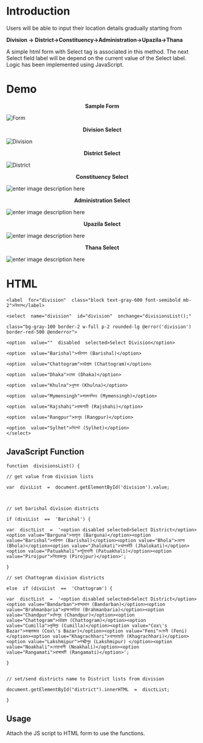 # Introduction

Users will be able to input their location details gradually starting from

**Division -> District->Constituency->Administration->Upazila->Thana**

A simple html form with Select tag is associated in this method. The next Select field label will be depend on the current value of the Select label.
Logic has been implemented using JavaScript.

# Demo

<p align="center"><b>Sample Form</b></p>


![Form](https://i.ibb.co/QM1x0N9/1.png)

<p align="center"><b>Division Select</b></p>

![Division](https://i.ibb.co/wsRPChR/2.png)

<p align="center"><b>District Select</b></p>

![District](https://i.ibb.co/ccSZJjh/3.png)

<p align="center"><b>Constituency Select</b></p>

![enter image description here](https://i.ibb.co/1JQdn35/4.png)

<p align="center"><b>Administration Select</b></p>

![enter image description here](https://i.ibb.co/9sKVR59/5.png)

<p align="center"><b>Upazila Select</b></p>

![enter image description here](https://i.ibb.co/cXZX3tj/6.png)

<p align="center"><b>Thana Select</b></p>

![enter image description here](https://i.ibb.co/gtQ2fVg/7.png)
# HTML

    <label  for="division"  class="block text-gray-600 font-semibold mb-2">বিভাগ</label>

    <select  name="division"  id="division"  onchange="divisionsList();"
    
    class="bg-gray-100 border-2 w-full p-2 rounded-lg @error('division') border-red-500 @enderror">
    
    <option  value=""  disabled  selected>Select Division</option>
    
    <option  value="Barishal">বরিশাল (Barishal)</option>
    
    <option  value="Chattogram">চট্টগ্রাম (Chattogram)</option>
    
    <option  value="Dhaka">ঢাকা (Dhaka)</option>
    
    <option  value="Khulna">খুলনা (Khulna)</option>
    
    <option  value="Mymensingh">ময়মনসিংহ (Mymensingh)</option>
    
    <option  value="Rajshahi">রাজশাহী (Rajshahi)</option>
    
    <option  value="Rangpur">রংপুর (Rangpur)</option>
    
    <option  value="Sylhet">সিলেট (Sylhet)</option>
    </select>

## JavaScript Function

    function  divisionsList() {
    
    // get value from division lists
    
    var  diviList  =  document.getElementById('division').value;
    
      
    
    // set barishal division districts
    
    if (diviList  ==  'Barishal') {
    
    var  disctList  =  '<option disabled selected>Select District</option><option value="Barguna">বরগুনা (Barguna)</option><option value="Barishal">বরিশাল (Barishal)</option><option value="Bhola">ভোলা (Bhola)</option><option value="Jhalokati">ঝালকাঁঠি (Jhalokati)</option><option value="Patuakhali">পটুয়াখালী (Patuakhali)</option><option value="Pirojpur">পিরোজপুর (Pirojpur)</option>';
    
    }
    
    // set Chattogram division districts
    
    else  if (diviList  ==  'Chattogram') {
    
    var  disctList  =  '<option disabled selected>Select District</option><option value="Bandarban">বান্দরবান (Bandarban)</option><option value="Brahmanbaria">ব্রাহ্মণবাড়িয়া (Brahmanbaria)</option><option value="Chandpur">চাঁদপুর (Chandpur)</option><option value="Chattogram">চট্টগ্রাম (Chattogram)</option><option value="Cumilla">কুমিল্লা (Cumilla)</option><option value="Cox\'s Bazar">কক্সবাজার (Cox\'s Bazar)</option><option value="Feni">ফেনী (Feni)</option><option value="Khagrachhari">খাগড়াছড়ি (Khagrachhari)</option><option value="Lakshmipur">লক্ষ্মীপুর (Lakshmipur) </option><option value="Noakhali">নোয়াখালী (Noakhali)</option><option value="Rangamati">রাঙ্গামাটি (Rangamati)</option>';
    
    }
    
    
    // set/send districts name to District lists from division
    
    document.getElementById("district").innerHTML  =  disctList;
    
    }

## Usage

Attach the JS script to HTML form to use the functions.

